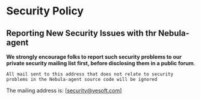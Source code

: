 # Security Policy

## Reporting New Security Issues with thr Nebula-agent


**We strongly encourage folks to report such security problems to our private security mailing list first,
before disclosing them in a public forum**.


```
All mail sent to this address that does not relate to security problems in the Nebula-agent source code will be ignored
```



The mailing address is: [security@vesoft.com]
